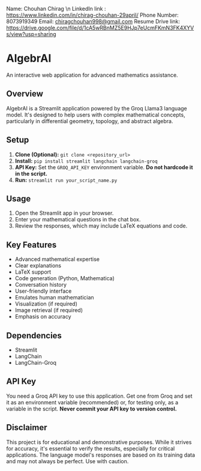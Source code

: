 Name: Chouhan Chirag \n
LinkedIn link : https://www.linkedin.com/in/chirag-chouhan-29april/
Phone Number: 8073919349
Email: chiragchouhan998@gmail.com
Resume Drive link: https://drive.google.com/file/d/1cA5wRBnMZ5E9HJp7eUcmFKmN3FK4XYVs/view?usp=sharing


# AlgebrAI

An interactive web application for advanced mathematics assistance.

## Overview

AlgebrAI is a Streamlit application powered by the Groq Llama3 language model. It's designed to help users with complex mathematical concepts, particularly in differential geometry, topology, and abstract algebra.

## Setup

1. **Clone (Optional):** `git clone <repository_url>`
2. **Install:** `pip install streamlit langchain langchain-groq`
3. **API Key:** Set the `GROQ_API_KEY` environment variable.  **Do not hardcode it in the script.**
4. **Run:** `streamlit run your_script_name.py`

## Usage

1. Open the Streamlit app in your browser.
2. Enter your mathematical questions in the chat box.
3. Review the responses, which may include LaTeX equations and code.

## Key Features

* Advanced mathematical expertise
* Clear explanations
* LaTeX support
* Code generation (Python, Mathematica)
* Conversation history
* User-friendly interface
* Emulates human mathematician
* Visualization (if required)
* Image retrieval (if required)
* Emphasis on accuracy

## Dependencies

* Streamlit
* LangChain
* LangChain-Groq

## API Key

You need a Groq API key to use this application.  Get one from Groq and set it as an environment variable (recommended) or, for testing only, as a variable in the script.  **Never commit your API key to version control.**

## Disclaimer

This project is for educational and demonstrative purposes. While it strives for accuracy, it's essential to verify the results, especially for critical applications.  The language model's responses are based on its training data and may not always be perfect.  Use with caution.
